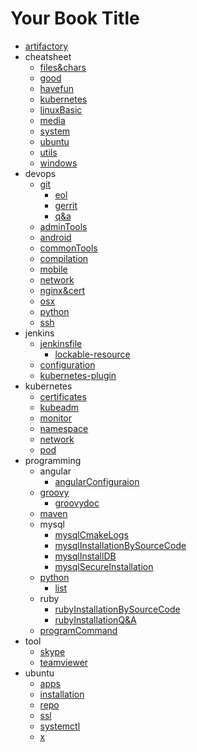 # Your Book Title

- [artifactory](artifactory/artifactory.md)
- cheatsheet
  * [files&chars](cheatsheet/files&chars.md)
  * [good](cheatsheet/good.md)
  * [havefun](cheatsheet/havefun.md)
  * [kubernetes](cheatsheet/kubernetes.md)
  * [linuxBasic](cheatsheet/linuxBasic.md)
  * [media](cheatsheet/media.md)
  * [system](cheatsheet/system.md)
  * [ubuntu](cheatsheet/ubuntu.md)
  * [utils](cheatsheet/utils.md)
  * [windows](cheatsheet/windows.md)
- devops
  - [git](devops/git/git.md)
    * [eol](devops/git/eol.md)
    * [gerrit](devops/git/gerrit.md)
    * [q&a](devops/git/q&a.md)
  * [adminTools](devops/adminTools.md)
  * [android](devops/android.md)
  * [commonTools](devops/commonTools.md)
  * [compilation](devops/compilation.md)
  * [mobile](devops/mobile.md)
  * [network](devops/network.md)
  * [nginx&cert](devops/nginx&cert.md)
  * [osx](devops/osx.md)
  * [python](devops/python.md)
  * [ssh](devops/ssh.md)
- jenkins
  - [jenkinsfile](jenkins/jenkinsfile/jenkinsfile.md)
    * [lockable-resource](jenkins/jenkinsfile/lockable-resource.md)
  * [configuration](jenkins/configuration.md)
  * [kubernetes-plugin](jenkins/kubernetes-plugin.md)
- kubernetes
  * [certificates](kubernetes/certificates.md)
  * [kubeadm](kubernetes/kubeadm.md)
  * [monitor](kubernetes/monitor.md)
  * [namespace](kubernetes/namespace.md)
  * [network](kubernetes/network.md)
  * [pod](kubernetes/pod.md)
- programming
  - angular
    * [angularConfiguraion](programming/angular/angularConfiguraion.md)
  - [groovy](programming/groovy/groovy.md)
    * [groovydoc](programming/groovy/groovydoc.md)
  - [maven](programming/maven/README.md)
  - mysql
    * [mysqlCmakeLogs](programming/mysql/mysqlCmakeLogs.md)
    * [mysqlInstallationBySourceCode](programming/mysql/mysqlInstallationBySourceCode.md)
    * [mysqlInstallDB](programming/mysql/mysqlInstallDB.md)
    * [mysqlSecureInstallation](programming/mysql/mysqlSecureInstallation.md)
  - [python](programming/python/python.md)
    * [list](programming/python/list.md)
  - ruby
    * [rubyInstallationBySourceCode](programming/ruby/rubyInstallationBySourceCode.md)
    * [rubyInstallationQ&A](programming/ruby/rubyInstallationQ&A.md)
  * [programCommand](programming/programCommand.md)
- tool
  * [skype](tool/skype.md)
  * [teamviewer](tool/teamviewer.md)
- ubuntu
  * [apps](ubuntu/apps.md)
  * [installation](ubuntu/installation.md)
  * [repo](ubuntu/repo.md)
  * [ssl](ubuntu/ssl.md)
  * [systemctl](ubuntu/systemctl.md)
  * [x](ubuntu/x.md)
